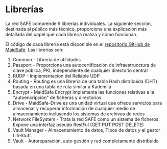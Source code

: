 # Librerías

La red SAFE comprende 9 librerías individuales. La siguiente sección, destinada al público más técnico, proporciona una explicación más detallada del papel que cada librería realiza y cómo funcionan.

El código de cada librería está disponible en el [repositorio GitHub de MaidSafe](https://github.com/maidsafe). Las librerías son:

1.  Common - Librería de utilidades
2.  Passport - Proporciona una autocertificación de infraestrucctura de clave pública, PKI, independiente de cualquier directorio central
3.  RUDP - Implementacion del Reliable UDP
4.  Routing - Routing es una librería de una tabla Hash distribuida (DHT) basada en una tabla de ruta similar a Kademlia
5.  Encrypt - MaidSafe Encrypt implementa las funciones relativas a la "autoencripción" de ficheros y directorios
6.  Drive - MaidSafe-Drive es una unidad virtual que ofrece servicios para almacenar y recuperar información de cualquier medio de almacenamiento incluyendo los sistemas de archivos de redes
7.  Network FileSystem - Trata la red SAFE como un sistema de ficheros. Expone una interfaz pseudo RestFul (GET PUT POST DELETE)
8.  Vault Manager - Almacenamiento de datos, Tipos de datos y el gestor LifeStuff.
9.  Vault - Autoreparación, auto gestión y red completamente distribuida


